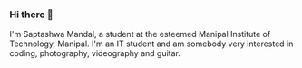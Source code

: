 ### Hi there 👋
I'm Saptashwa Mandal, a student at the esteemed Manipal Institute of Technology, Manipal. I'm an IT student and am somebody very interested in coding, photography, videography and guitar. 

<!--
**Percy04/percy04** is a ✨ _special_ ✨ repository because its `README.md` (this file) appears on your GitHub profile.

Here are some ideas to get you started:

- 🔭 I’m currently working on ...
- 🌱 I’m currently learning ...
- 👯 I’m looking to collaborate on ...
- 🤔 I’m looking for help with ...
- 💬 Ask me about ...
- 📫 How to reach me: ...
- 😄 Pronouns: ...
- ⚡ Fun fact: ...
-->
